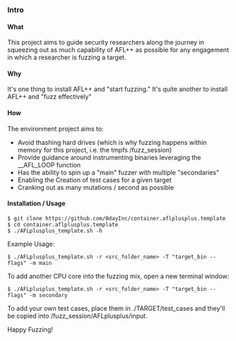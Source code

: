 ### **Intro** ###
#### **What** ####
This project aims to guide security researchers along the journey in squeezing out as much capability of AFL++ as possible for any engagement in which a researcher is fuzzing a target.

#### **Why** ####
It's one thing to install AFL++ and "start fuzzing."  It's quite another to install AFL++ and "fuzz effectively"


#### **How** ####
The environment project aims to:
- Avoid thashing hard drives (which is why fuzzing happens within memory for this project, i.e. the tmpfs /fuzz_session)
- Provide guidance around instrumenting binaries leveraging the __AFL_LOOP function
- Has the ability to spin up a "main" fuzzer with multiple "secondaries"
- Enabling the Creation of test cases for a given target
- Cranking out as many mutations / second as possible

#### **Installation / Usage** ####
```
$ git clone https://github.com/0dayInc/container.aflplusplus.template
$ cd container.aflplusplus.template
$ ./AFLplusplus_template.sh -h
```

Example Usage:
```
$ ./AFLplusplus_template.sh -r <src_folder_name> -T "target_bin --flags" -m main
```

To add another CPU core into the fuzzing mix, open a new terminal window:
```
$ ./AFLplusplus_template.sh -r <src_folder_name> -T "target_bin --flags" -m secondary
```

To add your own test cases, place them in ./TARGET/test_cases and they'll be copied into /fuzz_session/AFLplusplus/input.

Happy Fuzzing!
